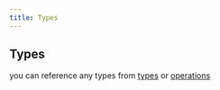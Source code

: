 ```yaml
---
title: Types
---
```

<a name="Typesyou can reference any types from [types](https_//github.com/gxchain/gxbjs/blob/master/lib/serializer/src/types.js) or [operations](https_//github.com/gxchain/gxbjs/blob/master/lib/serializer/src/operations.js)module_"></a>

## Typesyou can reference any types from [types](https://github.com/gxchain/gxbjs/blob/master/lib/serializer/src/types.js) or [operations](https://github.com/gxchain/gxbjs/blob/master/lib/serializer/src/operations.js)

